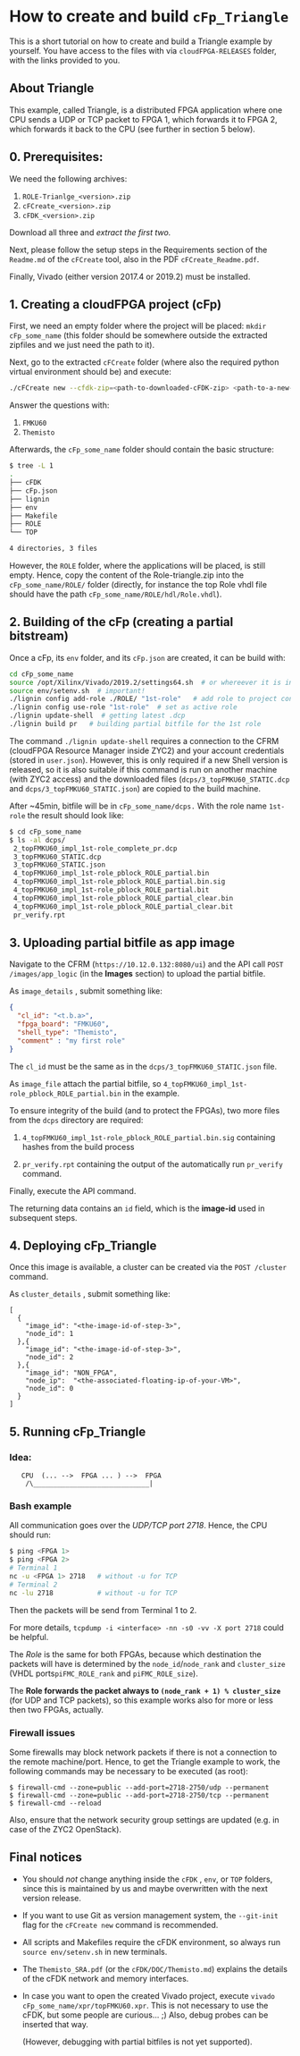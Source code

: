 How to create and build `cFp_Triangle`
==========================================

This is a short tutorial on how to create and build a Triangle example by yourself.
You have access to the files with via `cloudFPGA-RELEASES` folder, with the links provided to you.

## About Triangle

This example, called Triangle, is a distributed FPGA application where one CPU sends a UDP or TCP packet to FPGA 1, which forwards it to FPGA 2, which forwards it back to the CPU (see further in section 5 below).

## 0. Prerequisites:

We need the following archives:

1. `ROLE-Trianlge_<version>.zip`
2. `cFCreate_<version>.zip`    
3. `cFDK_<version>.zip`

Download all three and *extract the first two.*

Next, please follow the setup steps in the Requirements section of the `Readme.md` of the `cFCreate` tool, also in the PDF `cFCreate_Readme.pdf`.

Finally, Vivado (either version 2017.4 or 2019.2) must be installed.

## 1. Creating a cloudFPGA project (cFp)

First, we need an empty folder where the project will be placed: `mkdir cFp_some_name` (this folder should be somewhere outside the extracted zipfiles and we just need the path to it).

Next, go to the extracted `cFCreate` folder (where also the required python virtual environment should be) and execute:

```bash
./cFCreate new --cfdk-zip=<path-to-downloaded-cFDK-zip> <path-to-a-new-but-empty-folder>
```

Answer the questions with:

1. `FMKU60`
2. `Themisto`
   
   

Afterwards, the `cFp_some_name` folder should contain the basic structure:

```bash
$ tree -L 1
.
├── cFDK
├── cFp.json
├── lignin
├── env
├── Makefile
├── ROLE
└── TOP

4 directories, 3 files
```

However, the `ROLE` folder, where the applications will be placed, is still empty. Hence, copy the content of the Role-triangle.zip into the `cFp_some_name/ROLE/` folder (directly, for instance the top Role vhdl file should have the path `cFp_some_name/ROLE/hdl/Role.vhdl`).

## 2. Building of the cFp (creating a partial bitstream)

Once a cFp, its `env` folder, and its `cFp.json` are created, it can be build with:

```bash
cd cFp_some_name
source /opt/Xilinx/Vivado/2019.2/settings64.sh  # or whereever it is installed
source env/setenv.sh  # important!
./lignin config add-role ./ROLE/ "1st-role"   # add role to project config
./lignin config use-role "1st-role"  # set as active role
./lignin update-shell  # getting latest .dcp
./lignin build pr   # building partial bitfile for the 1st role
```

The command `./lignin update-shell` requires a connection to the CFRM (cloudFPGA Resource Manager inside ZYC2) and your account credentials (stored in `user.json`). However, this is only required if a new Shell version is released, so it is also suitable if this command is run on another machine (with ZYC2 access) and the downloaded files (`dcps/3_topFMKU60_STATIC.dcp` and `dcps/3_topFMKU60_STATIC.json`) are copied to the build machine.



After ~45min, bitfile will be in `cFp_some_name/dcps.`  With the role name `1st-role` the result should look like:

```bash
$ cd cFp_some_name
$ ls -al dcps/
 2_topFMKU60_impl_1st-role_complete_pr.dcp
 3_topFMKU60_STATIC.dcp
 3_topFMKU60_STATIC.json
 4_topFMKU60_impl_1st-role_pblock_ROLE_partial.bin
 4_topFMKU60_impl_1st-role_pblock_ROLE_partial.bin.sig
 4_topFMKU60_impl_1st-role_pblock_ROLE_partial.bit
 4_topFMKU60_impl_1st-role_pblock_ROLE_partial_clear.bin
 4_topFMKU60_impl_1st-role_pblock_ROLE_partial_clear.bit
 pr_verify.rpt
```

 

## 3. Uploading partial bitfile as app image

Navigate to the CFRM (`https://10.12.0.132:8080/ui`) and the API call `POST /images/app_logic` (in the **Images** section) to upload the partial bitfile.

As `image_details` , submit something like:

```json
{
  "cl_id": "<t.b.a>",
  "fpga_board": "FMKU60",
  "shell_type": "Themisto",
  "comment" : "my first role"  
}
```

The `cl_id` must be the same as in the `dcps/3_topFMKU60_STATIC.json` file. 

As `image_file` attach the partial bitfile, so `4_topFMKU60_impl_1st-role_pblock_ROLE_partial.bin` in the example. 

To ensure integrity of the build (and to protect the FPGAs), two more files from the `dcps` directory are required:

1. `4_topFMKU60_impl_1st-role_pblock_ROLE_partial.bin.sig` containing hashes from the build process

2. `pr_verify.rpt` containing the output of the automatically run `pr_verify` command.

Finally, execute the API command.

The returning data contains an `id` field, which is the **image-id** used in subsequent steps.

## 4. Deploying cFp_Triangle

Once this image is available, a cluster can be created via the `POST /cluster` command. 

As `cluster_details` , submit something like:

```
[
  {
    "image_id": "<the-image-id-of-step-3>",
    "node_id": 1
  },{
    "image_id": "<the-image-id-of-step-3>",
    "node_id": 2
  },{
    "image_id": "NON_FPGA",
    "node_ip":  "<the-associated-floating-ip-of-your-VM>",
    "node_id": 0
  }
]
```

## 5. Running cFp_Triangle

### Idea:

```
   CPU  (... -->  FPGA ... ) -->  FPGA 
    /\_____________________________|
```

### Bash example

All communication goes over the *UDP/TCP port 2718*. Hence, the CPU should run:

```bash
$ ping <FPGA 1>
$ ping <FPGA 2>
# Terminal 1
nc -u <FPGA 1> 2718   # without -u for TCP
# Terminal 2
nc -lu 2718           # without -u for TCP
```

Then the packets will be send from Terminal 1 to 2. 

For more details, `tcpdump -i <interface> -nn -s0 -vv -X port 2718` could be helpful. 

The *Role* is the same for both FPGAs, because which destination the packets will have is determined by the `node_id`/`node_rank` and `cluster_size`
(VHDL ports`piFMC_ROLE_rank` and `piFMC_ROLE_size`).

The **Role forwards the packet always to `(node_rank + 1) % cluster_size`** (for UDP and TCP packets), so this example works also for more or less then two FPGAs, actually.

### Firewall issues

Some firewalls may block network packets if there is not a connection to the remote machine/port. 
Hence, to get the Triangle example to work, the following commands may be necessary to be executed (as root):

```
$ firewall-cmd --zone=public --add-port=2718-2750/udp --permanent
$ firewall-cmd --zone=public --add-port=2718-2750/tcp --permanent
$ firewall-cmd --reload
```

Also, ensure that the network security group settings are updated (e.g. in case of the ZYC2 OpenStack).



## Final notices

* You should *not* change anything inside the `cFDK` , `env`, or `TOP` folders, since this is maintained by us and maybe overwritten with the next version release.
* If you want to use Git as version management system, the `--git-init` flag for the `cFCreate new` command is recommended.
* All scripts and Makefiles  require the cFDK environment, so always run `source env/setenv.sh` in new terminals.
* The `Themisto_SRA.pdf` (or the `cFDK/DOC/Themisto.md`) explains the details of the cFDK network and memory interfaces.
* In case you want to open the created Vivado project, execute `vivado cFp_some_name/xpr/topFMKU60.xpr`. This is not necessary to use the cFDK, but some people are curious... ;) Also, debug probes can be inserted that way.
  
  (However, debugging with partial bitfiles is not yet supported).